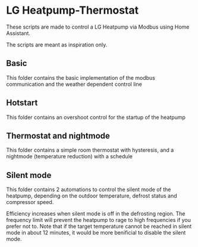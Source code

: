 # LG Heatpump-Thermostat
These scripts are made to control a LG Heatpump via Modbus using Home Assistant.

The scripts are meant as inspiration only.

## Basic 
This folder contains the basic implementation of the modbus communication and the weather dependent control line

## Hotstart
This folder contains an overshoot control for the startup of the heatpump

## Thermostat and nightmode
This folder contains a simple room thermostat with hysteresis, and a nightmode (temperature reduction) with a schedule

## Silent mode
This folder contains 2 automations to control the silent mode of the heatpump, depending on the outdoor temperature, defrost status and compressor speed. 

Efficiency increases when silent mode is off in the defrosting region. The frequency limit will prevent the heatpump to rage to high frequencies if you prefer not to. Note that if the target temperature cannot be reached in silent mode in about 12 minutes, it would be more benificial to disable the silent mode.
